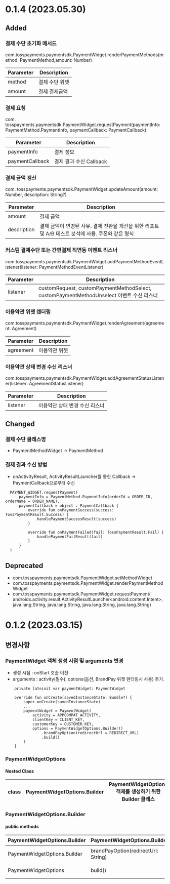 # 0.1.4 (2023.05.30)

## Added
### 결제 수단 초기화 메서드
com.tosspayments.paymentsdk.PaymentWidget.renderPaymentMethods(method: PaymentMethod,amount: Number)

| Parameter | Description |
|-----------|-------------|
| method    | 결제 수단 위젯    |
| amount    | 결제 결제금액     |

### 결제 요청
com. tosspayments.paymentsdk.PaymentWidget.requestPayment(paymentInfo: PaymentMethod.PaymentInfo, paymentCallback: PaymentCallback)

| Parameter       | Description       |
|-----------------|-------------------|
| paymentInfo     | 결제 정보             |
| paymentCallback | 결제 결과 수신 Callback |

### 결제 금액 갱신
com. tosspayments.paymentsdk.PaymentWidget.updateAmount(amount: Number, description: String?)

| Parameter   | Description                                                  |
|-------------|--------------------------------------------------------------|
| amount      | 결제 금액                                                        |
| description | 결제 금액이 변경된 사유. 결제 전환율 개선을 위한 리포트 및 A/B 테스트 분석에 사용. 쿠폰와 같은 형식 |

### 커스텀 결제수단 또는 간편결제 직연동 이벤트 리스너
com.tosspayments.paymentsdk.PaymentWidget.addPaymentMethodEventListener(listener: PaymentMethodEventListener)

| Parameter | Description                                                                      |
|-----------|----------------------------------------------------------------------------------|
| listener  | customRequest, customPaymentMethodSelect, customPaymentMethodUnselect 이벤트 수신 리스너 |

### 이용약관 위젯 렌더링
com.tosspayments.paymentsdk.PaymentWidget.renderAgreement(agreement: Agreement)

| Parameter | Description |
|-----------|-------------|
| agreement | 이용약관 위젯     |

### 이용약관 상태 변경 수신 리스너
com.tosspayments.paymentsdk.PaymentWidget.addAgreementStatusListener(listener: AgreementStatusListener)

| Parameter | Description       |
|-----------|-------------------|
| listener  | 이용약관 상태 변경 수신 리스너 |



## Changed

### 결제 수단 클래스명

- PaymentMethodWidget -> PaymentMethod

### 결제 결과 수신 방법

- onActivityResult, ActivityResultLauncher를 통한 Callback -> PaymentCallback으로부터 수신
```
  PAYMENT_WIDGET.requestPayment(
      paymentInfo = PaymentMethod.PaymentInfo(orderId = ORDER_ID, orderName = ORDER_NAME),
      paymentCallback = object : PaymentCallback {
          override fun onPaymentSuccess(success: TossPaymentResult.Success) {
              handlePaymentSuccessResult(success)
          }

          override fun onPaymentFailed(fail: TossPaymentResult.Fail) {
              handlePaymentFailResult(fail)
          }
      }
  )
```

## Deprecated

- com.tosspayments.paymentsdk.PaymentWidget.setMethodWidget
- com.tosspayments.paymentsdk.PaymentWidget.renderPaymentMethodWidget
- com.tosspayments.paymentsdk.PaymentWidget.requestPayment(
  androidx.activity.result.ActivityResultLauncher<android.content.Intent>, java.lang.String,
  java.lang.String, java.lang.String, java.lang.String)

# 0.1.2 (2023.03.15)

## 변경사항

### PaymentWidget 객체 생성 시점 및 arguments 변경

- 생성 시점 : onStart 호출 이전
- arguments : activity(필수), options(옵션, BrandPay 위젯 렌더링시 사용) 추가.

```
    private lateinit var paymentWidget: PaymentWidget
    
    override fun onCreate(savedInstanceState: Bundle?) {
        super.onCreate(savedInstanceState)
        ...
        paymentWidget = PaymentWidget(
            activity = APPCOMPAT_ACTIVITY,
            clientKey = CLIENT_KEY,
            customerKey = CUSTOMER_KEY,
            options = PaymentWidgetOptions.Builder()
                .brandPayOption(redirectUrl = REDIRECT_URL)
                .build()
        )
    }
```

### PaymentWidgetOptions

#### Nested Class

| class | PaymentWidgetOptions.Builder | PaymentWidgetOptions 객체를 생성하기 위한 Builder 클래스 |
|-------|------------------------------|----------------------------------------------|

### PaymentWidgetOptions.Builder

#### public methods

| PaymentWidgetOptions.Builder | PaymentWidgetOptions.Builder()      | 생성자                        |
|------------------------------|-------------------------------------|----------------------------|
| PaymentWidgetOptions.Builder | brandPayOption(redirectUrl: String) | 브랜드 페이 위젯 렌더링 및 결제를 위한 url |
| PaymentWidgetOptions         | build()                             | PaymentWidgetOptions 객체 생성 |
